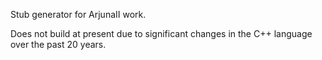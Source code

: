 Stub generator for ArjunaII work.

Does not build at present due to significant changes in the C++ language over the past 20 years.
